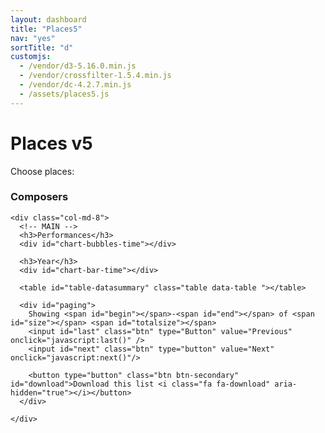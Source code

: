 ```yaml
---
layout: dashboard
title: "Places5"
nav: "yes"
sortTitle: "d"
customjs:
  - /vendor/d3-5.16.0.min.js
  - /vendor/crossfilter-1.5.4.min.js
  - /vendor/dc-4.2.7.min.js
  - /assets/places5.js
---
```


<div class="banner">
  <div class="container-fluid">
  	<div class="header">
  	 	  	<div class="title">
  					<h1>Places v5</h1>
            <p>Choose places:</p>
            <div id="selectPlaces"></div>
            <p id="datacount"></p>
  				</div>
  	</div>
  </div>
</div>


<!-- DATA -->
<div class="container-fluid dashboard">
	<div class="row">
    <div class="col-md-4">
      <h3>Composers</h3>
      <div id="selectPlaces2"></div>
      <div id="chart-bubble-composers"></div>
    </div>


    <div class="col-md-8">
      <!-- MAIN -->
      <h3>Performances</h3>
      <div id="chart-bubbles-time"></div>

      <h3>Year</h3>
      <div id="chart-bar-time"></div>

      <table id="table-datasummary" class="table data-table "></table>

      <div id="paging">
        Showing <span id="begin"></span>-<span id="end"></span> of <span id="size"></span> <span id="totalsize"></span>
        <input id="last" class="btn" type="Button" value="Previous" onclick="javascript:last()" />
        <input id="next" class="btn" type="button" value="Next" onclick="javascript:next()"/>

        <button type="button" class="btn btn-secondary" id="download">Download this list <i class="fa fa-download" aria-hidden="true"></i></button>
      </div>

    </div>
  </div>
</div>
